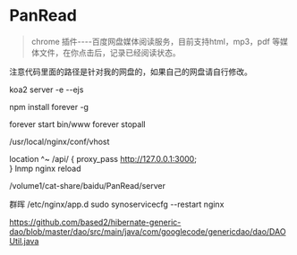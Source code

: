 # PanRead

> chrome 插件----百度网盘媒体阅读服务，目前支持html，mp3，pdf 等媒体文件，在你点击后，记录已经阅读状态。


注意代码里面的路径是针对我的网盘的，如果自己的网盘请自行修改。

koa2 server -e --ejs

npm install forever -g

forever start bin/www
forever stopall

/usr/local/nginx/conf/vhost 

location ^~ /api/ {
    proxy_pass http://127.0.0.1:3000;      
}
lnmp nginx reload


/volume1/cat-share/baidu/PanRead/server

群晖
/etc/nginx/app.d
sudo synoservicecfg --restart nginx


https://github.com/based2/hibernate-generic-dao/blob/master/dao/src/main/java/com/googlecode/genericdao/dao/DAOUtil.java
